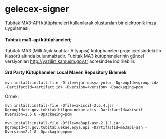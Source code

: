 # gelecex-signer
Tubitak MA3-API kütüphaneleri kullanılarak oluşturulan bir elektronik imza uygulaması.

#### Tubitak ma3-api kütüphaneleri;
Tubitak MA3 (Milli Açık Anahtar Altyapısı) kütüphaneleri proje içerisindeki lib klasörü altında bulunmaktadır. 
Tubitak MA3 kütüphanelerinin güncel versiyonları http://yazilim.kamusm.gov.tr adresinden indirilebilir.

#### 3rd Party Kütüphaneleri Local Maven Repository Eklemek

`mvn install:install-file -Dfile=<jar-dosya-yolu> -DgroupId=<group-id> -DartifactId=<artifact-id> -Dversion=<version> -Dpackaging=pom`

Örnek: 

`mvn install:install-file -Dfile=akiscif-2.5.4.jar -DgroupId=tr.gov.tubitak.bilgem.uekae.akis -DartifactId=akiscif -Dversion=2.5.6 -Dpackaging=pom`

`mvn install:install-file -Dfile=ma3api-asn-2.1.8.jar -DgroupId=tr.gov.tubitak.uekae.esya.api -DartifactId=ma3api-asn -Dversion=2.1.8 -Dpackaging=pom`
